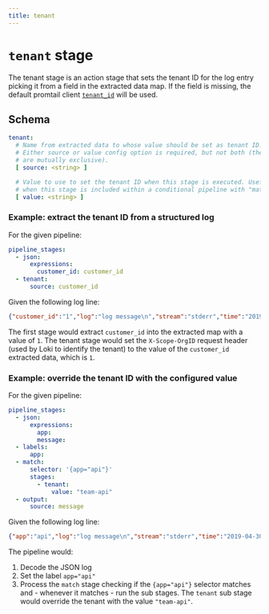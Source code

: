 ```yaml
---
title: tenant
---
```

# `tenant` stage

The tenant stage is an action stage that sets the tenant ID for the log entry
picking it from a field in the extracted data map. If the field is missing, the
default promtail client [`tenant_id`](../configuration.md#client_config) will
be used.


## Schema

```yaml
tenant:
  # Name from extracted data to whose value should be set as tenant ID.
  # Either source or value config option is required, but not both (they
  # are mutually exclusive).
  [ source: <string> ]

  # Value to use to set the tenant ID when this stage is executed. Useful
  # when this stage is included within a conditional pipeline with "match".
  [ value: <string> ]
```

### Example: extract the tenant ID from a structured log

For the given pipeline:

```yaml
pipeline_stages:
  - json:
      expressions:
        customer_id: customer_id
  - tenant:
      source: customer_id
```

Given the following log line:

```json
{"customer_id":"1","log":"log message\n","stream":"stderr","time":"2019-04-30T02:12:41.8443515Z"}
```

The first stage would extract `customer_id` into the extracted map with a value of
`1`. The tenant stage would set the `X-Scope-OrgID` request header (used by Loki to
identify the tenant) to the value of the `customer_id` extracted data, which is `1`.


### Example: override the tenant ID with the configured value

For the given pipeline:

```yaml
pipeline_stages:
  - json:
      expressions:
        app:
        message:
  - labels:
      app:
  - match:
      selector: '{app="api"}'
      stages:
        - tenant:
            value: "team-api"
  - output:
      source: message
```

Given the following log line:

```json
{"app":"api","log":"log message\n","stream":"stderr","time":"2019-04-30T02:12:41.8443515Z"}
```

The pipeline would:

1. Decode the JSON log
2. Set the label `app="api"`
3. Process the `match` stage checking if the `{app="api"}` selector matches
   and - whenever it matches - run the sub stages. The `tenant` sub stage
   would override the tenant with the value `"team-api"`.
